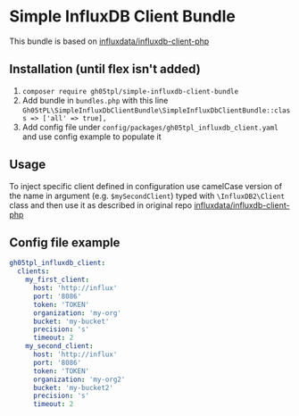 # Simple InfluxDB Client Bundle

This bundle is based on [influxdata/influxdb-client-php](https://github.com/influxdata/influxdb-client-php)



## Installation (until flex isn't added)
1. `composer require gh05tpl/simple-influxdb-client-bundle`
2. Add bundle in `bundles.php` with this line `Gh05tPL\SimpleInfluxDbClientBundle\SimpleInfluxDbClientBundle::class => ['all' => true],`
2. Add config file under `config/packages/gh05tpl_influxdb_client.yaml` and use config example to populate it



## Usage

To inject specific client defined in configuration use camelCase version of the name in argument (e.g. `$mySecondClient`) typed with 
`\InfluxDB2\Client` class and then use it as described in original repo
[influxdata/influxdb-client-php](https://github.com/influxdata/influxdb-client-php#usage)



## Config file example

```yaml
gh05tpl_influxdb_client:
  clients:
    my_first_client:
      host: 'http://influx'
      port: '8086'
      token: 'TOKEN'
      organization: 'my-org'
      bucket: 'my-bucket'
      precision: 's'
      timeout: 2
    my_second_client:
      host: 'http://influx'
      port: '8086'
      token: 'TOKEN'
      organization: 'my-org2'
      bucket: 'my-bucket2'
      precision: 's'
      timeout: 2
```
